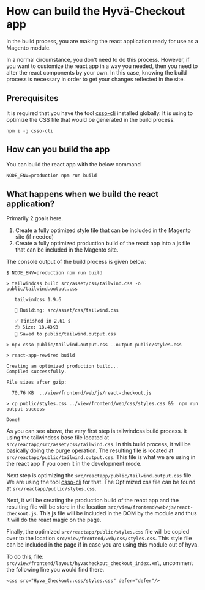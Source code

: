# How can build the Hyvä-Checkout app
In the build process, you are making the react application ready for use as a Magento module.

In a normal circumstance, you don't need to do this process. However, if you want to customize
the react app in a way you needed, then you need to alter the react components by your own. In this
case, knowing the build process is necessary in order to get your changes reflected in the site.

## Prerequisites
It is required that you have the tool [csso-cli](https://www.npmjs.com/package/csso-cli) installed globally. It is using to optimize the CSS file that would be generated in the build process.
```
npm i -g csso-cli
```

## How can you build the app

You can build the react app with the below command
```
NODE_ENV=production npm run build
```
## What happens when we build the react application?

Primarily 2 goals here.

1. Create a fully optimized style file that can be included in the Magento site (if needed)
2. Create a fully optimized production build of the react app into a js file that can be included in the Magento site.

The console output of the build process is given below:
```
$ NODE_ENV=production npm run build

> tailwindcss build src/asset/css/tailwind.css -o public/tailwind.output.css

   tailwindcss 1.9.6

   🚀 Building: src/asset/css/tailwind.css

   ✅ Finished in 2.61 s
   📦 Size: 18.43KB
   💾 Saved to public/tailwind.output.css

> npx csso public/tailwind.output.css --output public/styles.css

> react-app-rewired build

Creating an optimized production build...
Compiled successfully.

File sizes after gzip:

  70.76 KB  ../view/frontend/web/js/react-checkout.js

> cp public/styles.css ../view/frontend/web/css/styles.css &&  npm run output-success

Done!
```

As you can see above, the very first step is tailwindcss build process. It using the tailwindcss base file located at `src/reactapp/src/asset/css/tailwind.css`. In this build process, it will be basically doing the purge operation. The resulting file is located at `src/reactapp/public/tailwind.output.css`. This file is what we are using in the react app if you open it in the development mode.

Next step is optimizing the `src/reactapp/public/tailwind.output.css` file. We are using the tool [csso-cli](https://www.npmjs.com/package/csso-cli) for that. The Optimized css file can be found at `src/reactapp/public/styles.css`.

Next, it will be creating the production build of the react app and the resulting file will be store in the location `src/view/frontend/web/js/react-checkout.js`. This js file will be included in the DOM by the module and thus it will do the react magic on the page.

Finally, the optimized `src/reactapp/public/styles.css` file will be copied over to the location `src/view/frontend/web/css/styles.css`. This style file can be included in the page if in case you are using this module out of hyva.

To do this, file: `src/view/frontend/layout/hyvacheckout_checkout_index.xml`, uncomment the following line you would find there.
```
<css src="Hyva_Checkout::css/styles.css" defer="defer"/>
```
